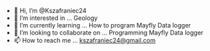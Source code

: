 - 👋 Hi, I’m @Kszafraniec24
- 👀 I’m interested in ... Geology
- 🌱 I’m currently learning ... How to program Mayfly Data logger 
- 💞️ I’m looking to collaborate on ... Programming Mayfly Data logger
- 📫 How to reach me ... kszafraniec24@gmail.com

<!---
Kszafraniec24/Kszafraniec24 is a ✨ special ✨ repository because its `README.md` (this file) appears on your GitHub profile.
You can click the Preview link to take a look at your changes.
--->
